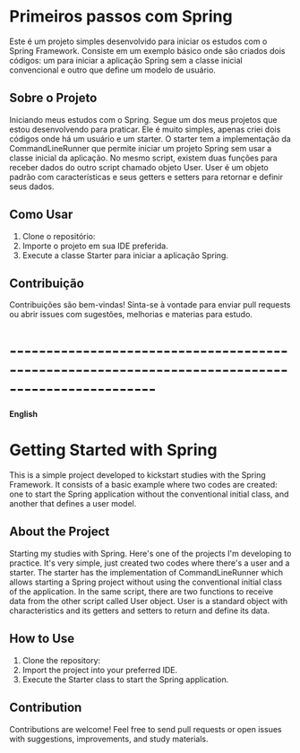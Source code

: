 # Primeiros passos com Spring

Este é um projeto simples desenvolvido para iniciar os estudos com o Spring Framework. Consiste em um exemplo básico onde são criados dois códigos: um para iniciar a aplicação Spring sem a classe inicial convencional e outro que define um modelo de usuário.

## Sobre o Projeto

Iniciando meus estudos com o Spring. Segue um dos meus projetos que estou desenvolvendo para praticar. Ele é muito simples, apenas criei dois códigos onde há um usuário e um starter. O starter tem a implementação da CommandLineRunner que permite iniciar um projeto Spring sem usar a classe inicial da aplicação. No mesmo script, existem duas funções para receber dados do outro script chamado objeto User. User é um objeto padrão com características e seus getters e setters para retornar e definir seus dados.

## Como Usar

1. Clone o repositório:
2. Importe o projeto em sua IDE preferida.
3. Execute a classe Starter para iniciar a aplicação Spring.

## Contribuição

Contribuições são bem-vindas! Sinta-se à vontade para enviar pull requests ou abrir issues com sugestões, melhorias e materias para estudo.

# ------------------------------------------------------------------------------------------------

#### English

# Getting Started with Spring

This is a simple project developed to kickstart studies with the Spring Framework. It consists of a basic example where two codes are created: one to start the Spring application without the conventional initial class, and another that defines a user model.

## About the Project

Starting my studies with Spring. Here's one of the projects I'm developing to practice. It's very simple, just created two codes where there's a user and a starter. The starter has the implementation of CommandLineRunner which allows starting a Spring project without using the conventional initial class of the application. In the same script, there are two functions to receive data from the other script called User object. User is a standard object with characteristics and its getters and setters to return and define its data.

## How to Use

1. Clone the repository:
2. Import the project into your preferred IDE.
3. Execute the Starter class to start the Spring application.

## Contribution

Contributions are welcome! Feel free to send pull requests or open issues with suggestions, improvements, and study materials.